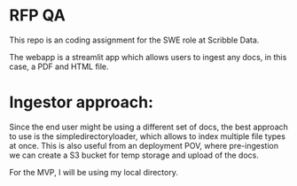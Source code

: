 # RFP QA

This repo is an coding assignment for the SWE role at Scribble Data.

The webapp is a streamlit app which allows users to ingest any docs, in this case, a PDF and HTML file.

# Ingestor approach:

Since the end user might be using a different set of docs, the best approach to use is the simpledirectoryloader, which allows to index multiple file types at once. 
This is also useful from an deployment POV, where pre-ingestion we can create a S3 bucket for temp storage and upload of the docs. 

For the MVP, I will be using my local directory.

